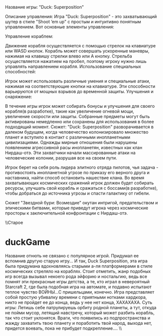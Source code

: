 
Название игры: "Duck: Superposition"

Описание управления:
Игра "Duck: Superposition" - это захватывающий шутер в стиле "Shoot ’em up" с простым и интуитивно понятным управлением. Вот основные элементы управления:

Управление кораблем:

Движение корабля осуществляется с помощью стрелок на клавиатуре или WASD кнопок.
Корабль может совершать ускоренные маневры, нажимая на клавишу стрелки влево или A кнопку.
Стрельба осуществляется нажатием на пробел, поэтому игроку нужно лишь управлять направлением корабля.
Использование специальных способностей:

Игрок может использовать различные умения и специальные атаки, нажимая на соответствующие кнопки на клавиатуре.
Эти способности варьируются от мощных взрывов до временной защиты.
Улучшения и снаряжение:

В течение игры игрок может собирать бонусы и улучшения для своего корабля(в разработке), такие как увеличение огневой мощи, увеличение скорости или защиты.
Собранные предметы могут быть активированы немедленно или сохранены для использования в более подходящий момент.
Сюжет:
"Duck: Superposition" разворачивается в далеком будущем, когда человечество колонизировало множество планет и вступило в контакт с различными инопланетными цивилизациями. Однажды мирные отношения были нарушены появлением агрессивной расы инопланетян, известных как клан Нирдаш-отэ. Эти захватчики начали массированные атаки на человеческие колонии, разрушая все на своем пути.

Игрок берет на себя роль лидера элитного отряда пилотов, чья задача - противостоять инопланетной угрозе по приказу его верного друга и наставника, найти способ остановить нашествие клана. Во время захватывающих космических сражений игрок должен будет собирать ресурсы, улучшать свой корабль и сражаться с боссами(в разработке), чтобы добраться до источника угрозы и спасти галактику от гибели.

Сюжет "Звездной бури: Возмездие" окутан интригой, предательством и эпическими битвами, которые приведут игрока через космические просторы к заключительной конфронтации с Нирдаш-отэ.


\\\\Старое
# duckGame
Название отнють не связано с популярное игрой. Придумал ее вспомнив другую старую игру...
И так, Duck Superposition, эта игра была придумана вдохновляясь старыми а-ля платформерами в стиле космических стреляло на кораблях.
Стоит отметить, жанр подобных игр всегда вызывал некоего рода эйфорию и ностальгию, ведь все помнят эти прекрасные игры детства, а те, кто играл в невероятный Starcraft 2, где была подобная игра на автомате, и подавно испытают теплое чувство ВОЙНЫ...С пришельцами, конечно.
Игра представляет собой простую убивалку времени с приятными нотками хардкора, никто не пройдет ее до конца, ведь у нее нет конца, ХАХАХАХА.
Суть игры:
Летишь себе патрулируешь орбиту родной планеты, а тут, откуда не пойми мусор, летящий навстречу, который может разбить корабль, так что стоит уклонятся.
Враги, что появились из подпространства и жажду захватить твою планету и поработить твой народ, выхода нет, придется воевать, пока не прибудет подкрепление....
\\\\
